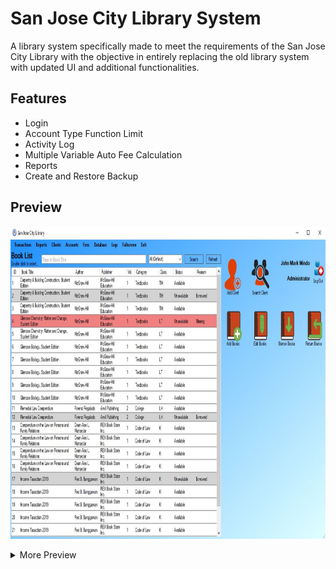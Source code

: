 # San Jose City Library System

A library system specifically made to meet the requirements of the San Jose City Library with the objective in entirely replacing the old library system with updated UI and additional functionalities.

## Features

- Login
- Account Type Function Limit
- Activity Log
- Multiple Variable Auto Fee Calculation
- Reports
- Create and Restore Backup
## Preview
<p align="center">
<img src="docs/main_form.jpg" height="500"/>
</p>

<details>
<summary>More Preview</summary>
<p align="center">
<img src="docs/accounts_list_form.jpg" height="300"/>
<img src="docs/backup_and_restore_form.jpg"  height="300"/>
<img src="docs/book_fee_form.jpg"  height="300"/>
<img src="docs/clients_form.jpg"  height="300"/>
<img src="docs/create_account_form.jpg"  height="300"/>
<img src="docs/forgot_password_form.jpg"  height="300"/>
<img src="docs/log_history_form.jpg"  height="300"/>
<img src="docs/login_form.jpg"  height="300"/>
<img src="docs/reports_form.jpg"  height="300"/>
<img src="docs/transactions_form.jpg"  height="300"/>
</p>
</details>
